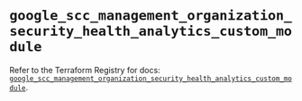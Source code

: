 # `google_scc_management_organization_security_health_analytics_custom_module`

Refer to the Terraform Registry for docs: [`google_scc_management_organization_security_health_analytics_custom_module`](https://registry.terraform.io/providers/hashicorp/google-beta/6.3.0/docs/resources/google_scc_management_organization_security_health_analytics_custom_module).
